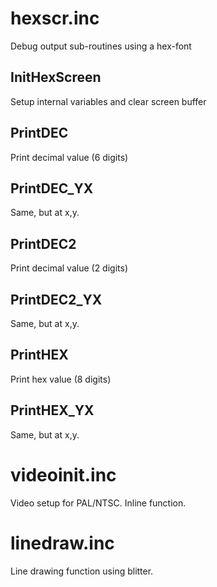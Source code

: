 # hexscr.inc

Debug output sub-routines using a hex-font

## InitHexScreen

Setup internal variables and clear screen buffer

## PrintDEC

Print decimal value (6 digits)

## PrintDEC_YX

Same, but at x,y.

## PrintDEC2

Print decimal value (2 digits)

## PrintDEC2_YX

Same, but at x,y.

## PrintHEX

Print hex value (8 digits)

## PrintHEX_YX

Same, but at x,y.

# videoinit.inc

Video setup for PAL/NTSC. Inline function.

# linedraw.inc

Line drawing function using blitter.
